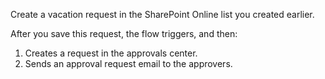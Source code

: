 Create a vacation request in the SharePoint Online list you created earlier.

After you save this request, the flow triggers, and then:

1. Creates a request in the approvals center.
2. Sends an approval request email to the approvers.
